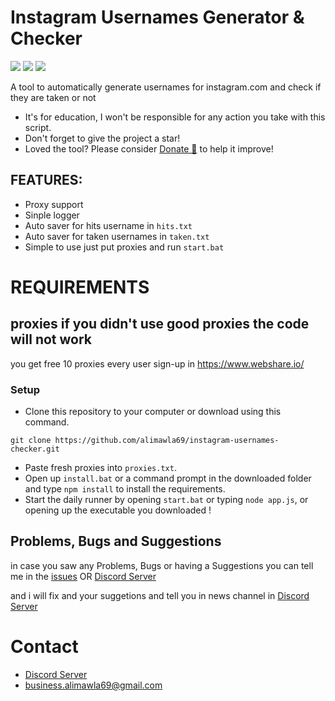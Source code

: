 # Instagram Usernames Generator & Checker 
  <a href="https://github.com/alimawla69/instagram-usernames-checker/"><img src="https://img.shields.io/github/last-commit/alimawla69/instagram-usernames-checker?style=flat" /></a>
  <a href="https://github.com/alimawla69/instagram-usernames-checker/stargazers"><img src="https://img.shields.io/github/stars/alimawla69/instagram-usernames-checker?style=flat" /></a>
  <a href="https://github.com/alimawla69/instagram-usernames-checker"><img src="https://visitor-badge.laobi.icu/badge?page_id=instagram-usernames-checker" /></a>
 
A tool to automatically generate usernames for instagram.com and check if they are taken or not

* It's for education, I won't be responsible for any action you take with this script.
* Don't forget to give the project a star!
* Loved the tool? Please consider [Donate 💸](https://www.patreon.com/alimawla69) to help it improve!
## FEATURES:
- Proxy support 
- Sinple logger
- Auto saver for hits username in `hits.txt`
- Auto saver for taken usernames in `taken.txt`
- Simple to use just put proxies and run `start.bat`

# REQUIREMENTS
## proxies if you didn't use good proxies the code will not work 
you get free 10 proxies every user sign-up in https://www.webshare.io/

### Setup
* Clone this repository to your computer or download using this command.
```
git clone https://github.com/alimawla69/instagram-usernames-checker.git 
```
* Paste fresh proxies into `proxies.txt`.
* Open up `install.bat` or a command prompt in the downloaded folder and type `npm install` to install the requirements.
* Start the daily runner by opening `start.bat` or typing `node app.js`, or opening up the executable you downloaded !

## Problems, Bugs and Suggestions

in case you saw any Problems, Bugs or having a Suggestions you can  tell me in the [issues](https://github.com/alimawla69/instagram-usernames-checker/issues/new) OR [Discord Server](https://discord.gg/HFZRWUC)

and i will fix and your suggetions and tell you in news channel in [Discord Server](https://discord.gg/HFZRWUC)

# Contact
- [Discord Server](https://discord.gg/HFZRWUC)
- [business.alimawla69@gmail.com](mailto:business.alimawla69@gmail.com)
